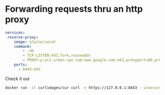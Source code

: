 # Forwarding requests thru an http proxy

```yaml
services:
 reverse-proxy:
    image: alpine/socat    
    command:
        - -dd 
        - TCP-LISTEN:443,fork,reuseaddr 
        - PROXY:p-pt1.urban-vpn.com:www.google.com:443,proxyport=80,proxyauth=urbanvpn@urban-vpn.com:urbanvpn4321
    ports:
      - 8443:443  
 ```
 
 Check it out
 
 ```bash
docker run -it curlimages/cur curl -v https://127.0.0.1:8443 --insecure
 ```
